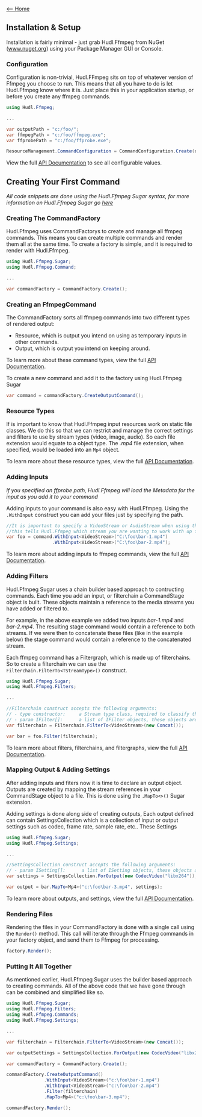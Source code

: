 [<-- Home](https://github.com/hudl/HudlFfmpeg)

## Installation & Setup

Installation is fairly minimal - just grab Hudl.Ffmpeg from NuGet (www.nuget.org) using your Package Manager GUI or Console.

### Configuration

Configuration is non-trivial, Hudl.FFmpeg sits on top of whatever version of Ffmpeg you choose to run. This means that all you have to do is let Hudl.Ffmpeg know where it is. Just place this in your application startup, or before you create any ffmpeg commands. 

```csharp
using Hudl.Ffmpeg;

...

var outputPath = "c:/foo/";
var ffmpegPath = "c:/foo/ffmpeg.exe";
var ffprobePath = "c:/foo/ffprobe.exe";

ResourceManagement.CommandConfiguration = CommandConfiguration.Create(outputPath, ffmpegPath, ffprobePath);
```

View the full [API Documentation](doc/api.md) to see all configurable values. 

## Creating Your First Command

*All code snippets are done using the Hudl.Ffmpeg Sugar syntax, for more information on Hudl.Ffmpeg Sugar go [here](doc/sugar.md)* 

### Creating The CommandFactory

Hudl.Ffmpeg uses CommandFactorys to create and manage all ffmpeg commands. This means you can create multiple commands and render them all at the same time. To create a factory is simple, and it is required to render with Hudl.Ffmpeg.

```csharp 
using Hudl.Ffmpeg.Sugar;
using Hudl.Ffmpeg.Command; 

...

var commandFactory = CommandFactory.Create();
```

### Creating an FfmpegCommand

The CommandFactory sorts all ffmpeg commands into two different types of rendered output: 

* Resource, which is output you intend on using as temporary inputs in other commands. 
* Output, which is output you intend on keeping around. 

To learn more about these command types, view the full [API Documentation](doc/api.md).

To create a new command and add it to the factory using Hudl.Ffmpeg Sugar 

```csharp
var command = commandFactory.CreateOutputCommand();
```

### Resource Types 

If is important to know that Hudl.Ffmpeg input resources work on static file classes. We do this so that we can restrict and manage the correct settings and filters to use by stream types (video, image, audio). So each file extension would equate to a object type. The *.mp4* file extension, when specified, would be loaded into an ```Mp4``` object. 

To learn more about these resource types, view the full [API Documentation](doc/api.md).

### Adding Inputs

*If you specified an ffprobe path, Hudl.Ffmpeg will load the Metadata for the input as you add it to your command*

Adding inputs to your command is also easy with Hudl.Ffmpeg. Using the ```.WithInput``` construct you can add your files just by specifying the path. 

```csharp
//It is important to specify a VideoStream or AudioStream when using the WithInput contstruct
//this tells Hudl.Ffmpeg which stream you are wanting to work with up front.
var foo = command.WithInput<VideoStream>("C:\foo\bar-1.mp4")
                 .WithInput<VideoStream>("C:\foo\bar-2.mp4");
```

To learn more about adding inputs to ffmpeg commands, view the full [API Documentation](doc/api.md).

### Adding Filters

Hudl.Ffmpeg Sugar uses a chain builder based approach to contructing commands. Each time you add an input, or filterchain a CommandStage object is built. These objects maintain a reference to the media streams you have added or filtered to. 

For example, in the above example we added two inputs *bar-1.mp4* and *bar-2.mp4*. The resulting stage command would contain a reference to both streams. If we were then to concatenate these files (like in the example below) the stage command would contain a reference to the concatenated stream. 

Each ffmpeg command has a Filtergraph, which is made up of filterchains. So to create a filterchain we can use the ```Filterchain.FilterTo<TStreamType>()``` construct. 

```csharp
using Hudl.Ffmpeg.Sugar; 
using Hudl.Ffmpeg.Filters;

...

//Filterchain construct accepts the following arguments: 
// - type constructor:     a Stream type class, required to classify the output stream as video or audio.
// - param IFilter[]:      a list of IFilter objects, these objects are named after the available ffmpeg filters. 
var filterchain = Filterchain.FilterTo<VideoStream>(new Concat());

var bar = foo.Filter(filterchain);
```

To learn more about filters, filterchains, and filtergraphs, view the full [API Documentation](doc/api.md).

### Mapping Output & Adding Settings

After adding inputs and fiters now it is time to declare an output object. Outputs are created by mapping the stream references in your CommandStage object to a file. This is done using the ```.MapTo<>()``` Sugar extension.

Adding settings is done along side of creating outputs, Each output defined can contain SettingsCollection which is a collection of input or output settings such as codec, frame rate, sample rate, etc.. These Settings 

```csharp
using Hudl.Ffmpeg.Sugar; 
using Hudl.Ffmpeg.Settings;

...

//SettingsCollection construct accepts the following arguments: 
// - param ISetting[]:      a list of ISetting objects, these objects are named after the available ffmpeg settings. 
var settings = SettingsCollection.ForOutput(new CodecVideo("libx264"));

var output = bar.MapTo<Mp4>("c:\foo\bar-3.mp4", settings); 
``` 

To learn more about outputs, and settings, view the full [API Documentation](doc/api.md).

### Rendering Files

Rendering the files in your CommandFactory is done with a single call using the ```Render()``` method. This call will iterate through the Ffmpeg commands in your factory object, and send them to Ffmpeg for processing. 

```csharp
factory.Render();
```

### Putting It All Together

As mentioned earlier, Hudl.Ffmpeg Sugar uses the builder based approach to creating commands. All of the above code that we have gone through can be combined and simplified like so.

```csharp
using Hudl.Ffmpeg.Sugar; 
using Hudl.Ffmpeg.Filters;
using Hudl.Ffmpeg.Commands; 
using Hudl.Ffmpeg.Settings; 

...

var filterchain = Filterchain.FilterTo<VideoStream>(new Concat());

var outputSettings = SettingsCollection.ForOutput(new CodecVideo("libx264")); 

var commandFactory = CommandFactory.Create(); 

commandFactory.CreateOutputCommand()
              .WithInput<VideoStream>("c:\foo\bar-1.mp4")
              .WithInput<VideoStream>("c:\foo\bar-2.mp4")
              .Filter(filterchain)
              .MapTo<Mp4>("c:\foo\bar-3.mp4"); 

commandFactory.Render(); 
```